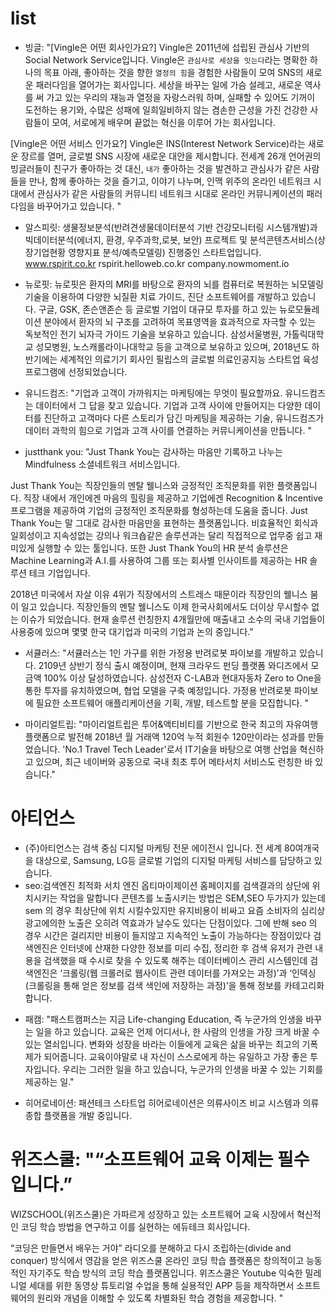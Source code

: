 # list

- 빙글: "[Vingle은 어떤 회사인가요?]
  Vingle은 2011년에 섭립된 관심사 기반의 Social Network Service입니다.
  Vingle은 `관심사로 세상을 잇는다`라는 명확한 하나의 목표 아래, 좋아하는 것을 향한 `열정의 힘`을 경험한 사람들이 모여 SNS의 새로운 패러다임을 열어가는 회사입니다. 세상을 바꾸는 일에 가슴 설레고, 새로운 역사를 써 가고 있는 우리의 재능과 열정을 자랑스러워 하며, 실패할 수 있어도 기꺼이 도전하는 용기와, 수많은 성패에 일희일비하지 않는 겸손한 근성을 가진 건강한 사람들이 모여, 서로에게 배우며 끝없는 혁신을 이루어 가는 회사입니다.

[Vingle은 어떤 서비스 인가요?]
Vingle은 INS(Interest Network Service)라는 새로운 장르를 열머, 글로벌 SNS 시장에 새로운 대안을 제시합니다. 전세계 26개 언어권의 빙글러들이 친구가 좋아하는 것 대신, `내가` 좋아하는 것을 발견하고 관심사가 같은 사람들을 만나, 함께 좋아하는 것을 즐기고, 이야기 나누며, 인맥 위주의 온라인 네트워크 시대에서 관심사가 같은 사람들의 커뮤니티 네트워크 시대로 온라인 커뮤니케이션의 패러다임을 바꾸어가고 있습니다.
"

- 알스피릿: 생물정보분석(반려견생물데이터분석 기반 건강모니터링 시스템개발)과 빅데이터분석(에너지, 환경, 우주과학,로봇, 보안) 프로젝트 및 분석콘텐츠서비스(상장기업현황 영향지표 분석/예측모델링) 진행중인 스타트업입니다. www.rspirit.co.kr rspirit.helloweb.co.kr company.nowmoment.io

- 뉴로핏: 뉴로핏은 환자의 MRI를 바탕으로 환자의 뇌를 컴퓨터로 복원하는 뇌모델링 기술을 이용하여 다양한 뇌질환 치료 가이드, 진단 소프트웨어를 개발하고 있습니다. 구글, GSK, 존슨앤존슨 등 글로벌 기업이 대규모 투자를 하고 있는 뉴로모듈레이션 분야에서 환자의 뇌 구조를 고려하여 목표영역을 효과적으로 자극할 수 있는 독보적인 전기 뇌자극 가이드 기술을 보유하고 있습니다. 삼성서울병원, 가톨릭대학교 성모병원, 노스캐롤라이나대학교 등을 고객으로 보유하고 있으며, 2018년도 하반기에는 세계적인 의료기기 회사인 필립스의 글로벌 의료인공지능 스타트업 육성 프로그램에 선정되었습니다.

- 유니드컴즈: "기업과 고객이 가까워지는 마케팅에는 무엇이 필요할까요.
  유니드컴즈는 데이터에서 그 답을 찾고 있습니다.
  기업과 고객 사이에 만들어지는 다양한 데이터를 진단하고
  고객마다 다른 스토리가 담긴 마케팅을 제공하는 기술,
  유니드컴즈가 데이터 과학의 힘으로 기업과 고객 사이를 연결하는 커뮤니케이션을 만듭니다. "

- justthank you: "Just Thank You는 감사하는 마음만 기록하고 나누는 Mindfulness 소셜네트워크 서비스입니다.

Just Thank You는 직장인들의 멘탈 웰니스와 긍정적인 조직문화를 위한 플랫폼입니다. 직장 내에서 개인에겐 마음의 힐링을 제공하고 기업에겐 Recognition & Incentive 프로그램을 제공하여 기업의 긍정적인 조직문화를 형성하는데 도움을 줍니다. Just Thank You는 말 그대로 감사한 마음만을 표현하는 플랫폼입니다. 비효율적인 회식과 일회성이고 지속성없는 강의나 워크숍같은 솔루션과는 달리 직접적으로 업무중 쉽고 재미있게 실행할 수 있는 툴입니다. 또한 Just Thank You의 HR 분석 솔루션은 Machine Learning과 A.I.를 사용하여 그룹 또는 회사별 인사이트를 제공하는 HR 솔루션 테크 기업입니다.

2018년 미국에서 자살 이유 4위가 직장에서의 스트레스 때문이라 직장인의 웰니스 붐이 일고 있습니다. 직장인들의 멘탈 웰니스도 이제 한국사회에서도 더이상 무시할수 없는 이슈가 되었습니다. 현재 솔루션 런칭한지 4개월만에 매출내고 소수의 국내 기업들이 사용중에 있으며 몇몇 한국 대기업과 미국의 기업과 논의 중입니다."

- 서큘러스: "서큘러스는 1인 가구를 위한 가정용 반려로봇 파이보를 개발하고 있습니다. 2109년 상반기 정식 출시 예정이며, 현재 크라우드 펀딩 플랫폼 와디즈에서 모금액 100% 이상 달성하였습니다. 삼성전자 C-LAB과 현대자동차 Zero to One을 통한 투자를 유치하였으며, 협업 모델을 구축 예정입니다.
  가정용 반려로봇 파이보에 필요한 소프트웨어 애플리케이션을 기획, 개발, 테스트할 분을 모집합니다. "

* 마이리얼트립: "마이리얼트립은 투어&액티비티를 기반으로 한국 최고의 자유여행 플랫폼으로 발전해 2018년 월 거래액 120억 누적 회원수 120만이라는 성과를 만들었습니다.
  'No.1 Travel Tech Leader'로서 IT기술을 바탕으로 여행 산업을 혁신하고 있으며, 최근 네이버와 공동으로 국내 최초 투어 메타서치 서비스도 런칭한 바 있습니다."

# 아티언스

- (주)아티언스는 검색 중심 디지털 마케팅 전문 에이전시 입니다. 전 세계 80여개국을 대상으로, Samsung, LG등 글로벌 기업의 디지털 마케팅 서비스를 담당하고 있습니다.
- seo:검색엔진 최적화 서치 엔진 옵티마이제이션
  홈페이지를 검색결과의 상단에 위치시키는 작업을 말합니다
  콘텐츠를 노출시키는 방법은 SEM,SEO 두가지가 있는데 sem 의 경우 최상단에 위치 시킬수있지만 유지비용이 비싸고 요즘 소비자의 심리상 광고에의한 노출은 오히려 역효과가 날수도 있다는 단점이있다.
  그에 반해 seo 의 경우 시간은 걸리지만 비용이 들지않고 지속적인 노출이 가능하다는 장점이있다
  검색엔진은 인터넷에 산재한 다양한 정보를 미리 수집, 정리한 후 검색 유저가 관련 내용을 검색했을 때 수시로 찾을 수 있도록 해주는 데이터베이스 관리 시스템인데
  검색엔진은 ‘크롤링(웹 크롤러로 웹사이트 관련 데이터를 가져오는 과정)’과 ‘인덱싱(크롤링을 통해 얻은 정보를 검색 색인에 저장하는 과정)’을 통해 정보를 카테고리화합니다.

* 패캠: "패스트캠퍼스는 지금 Life-changing Education, 즉 누군가의 인생을 바꾸는 일을 하고 있습니다.
  교육은 언제 어디서나, 한 사람의 인생을 가장 크게 바꿀 수 있는 열쇠입니다.
  변화와 성장을 바라는 이들에게 교육은 삶을 바꾸는 최고의 기폭제가 되어줍니다. 교육이야말로 내 자신이 스스로에게 하는 유일하고 가장 좋은 투자입니다.
  우리는 그러한 일을 하고 있습니다, 누군가의 인생을 바꿀 수 있는 기회를 제공하는 일."

* 히어로네이션: 패션테크 스타트업 히어로네이션은 의류사이즈 비교 시스템과 의류 종합 플랫폼을 개발 중입니다.

# 위즈스쿨: "“소프트웨어 교육 이제는 필수입니다.”

WIZSCHOOL(위즈스쿨)은 가파르게 성장하고 있는 소프트웨어 교육 시장에서
혁신적인 코딩 학습 방법을 연구하고 이를 실현하는 에듀테크 회사입니다.

“코딩은 만들면서 배우는 거야”
라디오를 분해하고 다시 조립하는(divide and conquer) 방식에서 영감을 얻은 위즈스쿨 온라인 코딩 학습 플랫폼은 창의적이고 능동적인 자기주도 학습 방식의 코딩 학습 플랫폼입니다. 위즈스쿨은 Youtube 익숙한 밀레니얼 세대를 위한 동영상 튜토리얼 수업을 통해 실용적인 APP 등을 제작하면서 소프트웨어의 원리와 개념을 이해할 수 있도록 차별화된 학습 경험을 제공합니다. "
